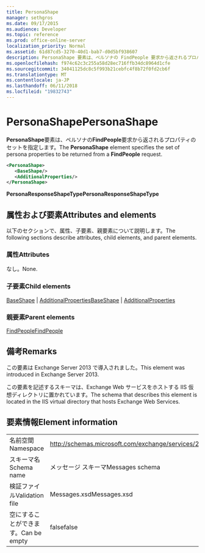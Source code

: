 ```yaml
---
title: PersonaShape
manager: sethgros
ms.date: 09/17/2015
ms.audience: Developer
ms.topic: reference
ms.prod: office-online-server
localization_priority: Normal
ms.assetid: 61d87cd5-3270-40d1-bab7-d0d5bf938607
description: PersonaShape 要素は、ペルソナの FindPeople 要求から返されるプロパティのセットを指定します。
ms.openlocfilehash: f974c62c3c255a58d28ec716ffb34dc8964d1cfe
ms.sourcegitcommit: 34041125dc8c5f993b21cebfc4f8b72f0fd2cb6f
ms.translationtype: MT
ms.contentlocale: ja-JP
ms.lasthandoff: 06/11/2018
ms.locfileid: "19832743"
---
```

# <a name="personashape"></a><span data-ttu-id="25096-103">PersonaShape</span><span class="sxs-lookup"><span data-stu-id="25096-103">PersonaShape</span></span>

<span data-ttu-id="25096-104">**PersonaShape**要素は、ペルソナの**FindPeople**要求から返されるプロパティのセットを指定します。</span><span class="sxs-lookup"><span data-stu-id="25096-104">The **PersonaShape** element specifies the set of persona properties to be returned from a **FindPeople** request.</span></span> 
  
```XML
<PersonaShape>
   <BaseShape/>
   <AdditionalProperties/>
</PersonaShape>
```

 <span data-ttu-id="25096-105">**PersonaResponseShapeType**</span><span class="sxs-lookup"><span data-stu-id="25096-105">**PersonaResponseShapeType**</span></span>
## <a name="attributes-and-elements"></a><span data-ttu-id="25096-106">属性および要素</span><span class="sxs-lookup"><span data-stu-id="25096-106">Attributes and elements</span></span>

<span data-ttu-id="25096-107">以下のセクションで、属性、子要素、親要素について説明します。</span><span class="sxs-lookup"><span data-stu-id="25096-107">The following sections describe attributes, child elements, and parent elements.</span></span>
  
### <a name="attributes"></a><span data-ttu-id="25096-108">属性</span><span class="sxs-lookup"><span data-stu-id="25096-108">Attributes</span></span>

<span data-ttu-id="25096-109">なし。</span><span class="sxs-lookup"><span data-stu-id="25096-109">None.</span></span>
  
### <a name="child-elements"></a><span data-ttu-id="25096-110">子要素</span><span class="sxs-lookup"><span data-stu-id="25096-110">Child elements</span></span>

<span data-ttu-id="25096-111">[BaseShape](baseshape.md) | [AdditionalProperties](additionalproperties.md)</span><span class="sxs-lookup"><span data-stu-id="25096-111">[BaseShape](baseshape.md) | [AdditionalProperties](additionalproperties.md)</span></span>
  
### <a name="parent-elements"></a><span data-ttu-id="25096-112">親要素</span><span class="sxs-lookup"><span data-stu-id="25096-112">Parent elements</span></span>

[<span data-ttu-id="25096-113">FindPeople</span><span class="sxs-lookup"><span data-stu-id="25096-113">FindPeople</span></span>](findpeople.md)
  
## <a name="remarks"></a><span data-ttu-id="25096-114">備考</span><span class="sxs-lookup"><span data-stu-id="25096-114">Remarks</span></span>

<span data-ttu-id="25096-115">この要素は Exchange Server 2013 で導入されました。</span><span class="sxs-lookup"><span data-stu-id="25096-115">This element was introduced in Exchange Server 2013.</span></span>
  
<span data-ttu-id="25096-116">この要素を記述するスキーマは、Exchange Web サービスをホストする IIS 仮想ディレクトリに置かれています。</span><span class="sxs-lookup"><span data-stu-id="25096-116">The schema that describes this element is located in the IIS virtual directory that hosts Exchange Web Services.</span></span>
  
## <a name="element-information"></a><span data-ttu-id="25096-117">要素情報</span><span class="sxs-lookup"><span data-stu-id="25096-117">Element information</span></span>

|||
|:-----|:-----|
|<span data-ttu-id="25096-118">名前空間</span><span class="sxs-lookup"><span data-stu-id="25096-118">Namespace</span></span>  <br/> |http://schemas.microsoft.com/exchange/services/2006/messages  <br/> |
|<span data-ttu-id="25096-119">スキーマ名</span><span class="sxs-lookup"><span data-stu-id="25096-119">Schema name</span></span>  <br/> |<span data-ttu-id="25096-120">メッセージ スキーマ</span><span class="sxs-lookup"><span data-stu-id="25096-120">Messages schema</span></span>  <br/> |
|<span data-ttu-id="25096-121">検証ファイル</span><span class="sxs-lookup"><span data-stu-id="25096-121">Validation file</span></span>  <br/> |<span data-ttu-id="25096-122">Messages.xsd</span><span class="sxs-lookup"><span data-stu-id="25096-122">Messages.xsd</span></span>  <br/> |
|<span data-ttu-id="25096-123">空にすることができます。</span><span class="sxs-lookup"><span data-stu-id="25096-123">Can be empty</span></span>  <br/> |<span data-ttu-id="25096-124">false</span><span class="sxs-lookup"><span data-stu-id="25096-124">false</span></span>  <br/> |
   

